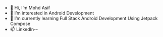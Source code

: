 - 👋 Hi, I’m Mohd Asif
- 👀 I’m interested in Android Development
- 🌱 I’m currently learning Full Stack Android Development Using Jetpack Compose
- 📫 LinkedIn--

<!---
mohdasif14/mohdasif14 is a ✨ special ✨ repository because its `README.md` (this file) appears on your GitHub profile.
You can click the Preview link to take a look at your changes.
--->
